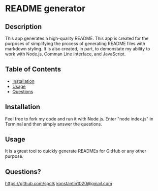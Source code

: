 # README generator
  ## Description
  This app generates a high-quality README. This app is created for the purposes of simplifying the process of generating README files with markdown styling. It is also created, in part, to demonstate my ability to work with Node.js, Comman Line Interface, and JavaScript.   
## Table of Contents 
  * [Installation](#installation)
  * [Usage](#usage)
  * [Questions](#questions)
  ## Installation 
  Feel free to fork my code and run it with Node.js. Enter "node index.js" in Terminal and then simply answer the questions. 
  ## Usage 
  It is a great tool to quickly generate READMEs for GitHub or any other purpose. 
  ## Questions? 
  https://github.com/spclk 
  konstantin1020@gmail.com
